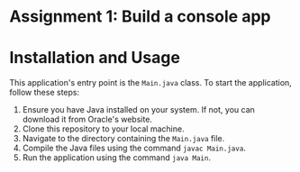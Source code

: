 # Assignment 1: Build a console app

# Installation and Usage

This application's entry point is the `Main.java` class. To start the application, follow these steps:

1. Ensure you have Java installed on your system. If not, you can download it from Oracle's website.
2. Clone this repository to your local machine.
3. Navigate to the directory containing the `Main.java` file.
4. Compile the Java files using the command `javac Main.java`.
5. Run the application using the command `java Main`.
